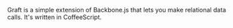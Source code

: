 Graft is a simple extension of Backbone.js that lets you make relational data calls. It's written in CoffeeScript.